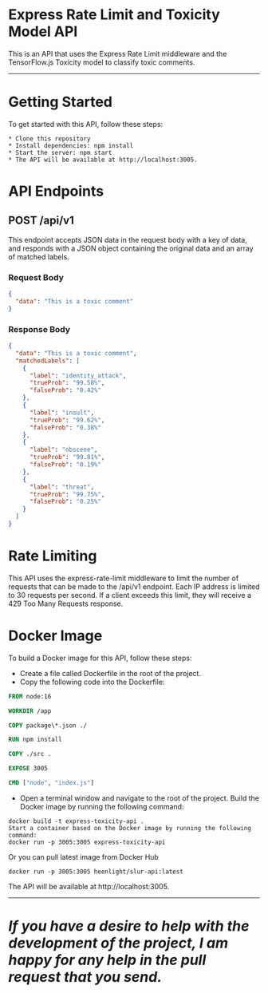 # Express Rate Limit and Toxicity Model API

This is an API that uses the Express Rate Limit middleware and the TensorFlow.js Toxicity model to classify toxic comments.

---

# Getting Started

To get started with this API, follow these steps:

```
* Clone this repository
* Install dependencies: npm install
* Start the server: npm start
* The API will be available at http://localhost:3005.
```

# API Endpoints

## POST /api/v1

This endpoint accepts JSON data in the request body with a key of data, and responds with a JSON object containing the original data and an array of matched labels.

### Request Body

```json
{
  "data": "This is a toxic comment"
}
```

### Response Body

```json
{
  "data": "This is a toxic comment",
  "matchedLabels": [
    {
      "label": "identity_attack",
      "trueProb": "99.58%",
      "falseProb": "0.42%"
    },
    {
      "label": "insult",
      "trueProb": "99.62%",
      "falseProb": "0.38%"
    },
    {
      "label": "obscene",
      "trueProb": "99.81%",
      "falseProb": "0.19%"
    },
    {
      "label": "threat",
      "trueProb": "99.75%",
      "falseProb": "0.25%"
    }
  ]
}
```

# Rate Limiting
This API uses the express-rate-limit middleware to limit the number of requests that can be made to the /api/v1 endpoint. Each IP address is limited to 30 requests per second. If a client exceeds this limit, they will receive a 429 Too Many Requests response.

# Docker Image
To build a Docker image for this API, follow these steps:

* Create a file called Dockerfile in the root of the project.
* Copy the following code into the Dockerfile:

```Dockerfile
FROM node:16

WORKDIR /app

COPY package\*.json ./

RUN npm install

COPY ./src .

EXPOSE 3005

CMD ["node", "index.js"]
```
* Open a terminal window and navigate to the root of the project.
Build the Docker image by running the following command:
```
docker build -t express-toxicity-api .
Start a container based on the Docker image by running the following command:
docker run -p 3005:3005 express-toxicity-api
```
Or you can pull latest image from Docker Hub
```
docker run -p 3005:3005 heenlight/slur-api:latest
``` 

The API will be available at http://localhost:3005.

---
# *If you have a desire to help with the development of the project, I am happy for any help in the pull request that you send.*
